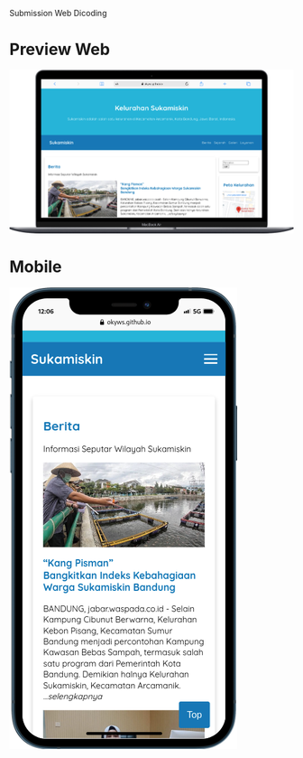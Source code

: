 Submission Web Dicoding

# Preview Web
![Preview](https://github.com/okyws/submission-web/blob/master/mobile%20(1).png "Preview") 

# Mobile
![Preview](https://github.com/okyws/submission-web/blob/master/mobile.png "Preview") 
